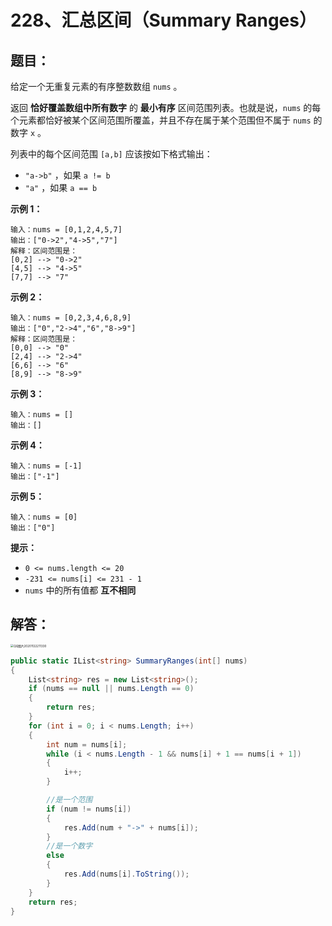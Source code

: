 # 228、汇总区间（Summary Ranges）

## 题目：

给定一个无重复元素的有序整数数组 `nums` 。

返回 **恰好覆盖数组中所有数字** 的 **最小有序** 区间范围列表。也就是说，`nums` 的每个元素都恰好被某个区间范围所覆盖，并且不存在属于某个范围但不属于 `nums` 的数字 `x` 。

列表中的每个区间范围 `[a,b]` 应该按如下格式输出：

- `"a->b"` ，如果 `a != b`
- `"a"` ，如果 `a == b`

 

**示例 1：**

```
输入：nums = [0,1,2,4,5,7]
输出：["0->2","4->5","7"]
解释：区间范围是：
[0,2] --> "0->2"
[4,5] --> "4->5"
[7,7] --> "7"
```

**示例 2：**

```
输入：nums = [0,2,3,4,6,8,9]
输出：["0","2->4","6","8->9"]
解释：区间范围是：
[0,0] --> "0"
[2,4] --> "2->4"
[6,6] --> "6"
[8,9] --> "8->9"
```

**示例 3：**

```
输入：nums = []
输出：[]
```

**示例 4：**

```
输入：nums = [-1]
输出：["-1"]
```

**示例 5：**

```
输入：nums = [0]
输出：["0"]
```

 

**提示：**

- `0 <= nums.length <= 20`
- `-231 <= nums[i] <= 231 - 1`
- `nums` 中的所有值都 **互不相同**

## 解答：

<img src="D:\PC\LeetCode\228、汇总区间（Summary Ranges）.assets\QQ图片20201122211330.jpg" alt="QQ图片20201122211330" style="zoom: 33%;" />

```csharp
public static IList<string> SummaryRanges(int[] nums)
{
    List<string> res = new List<string>();
    if (nums == null || nums.Length == 0) 
    {
        return res;
    }
    for (int i = 0; i < nums.Length; i++)
    {
        int num = nums[i];
        while (i < nums.Length - 1 && nums[i] + 1 == nums[i + 1]) 
        {
            i++;
        }

        //是一个范围
        if (num != nums[i]) 
        {
            res.Add(num + "->" + nums[i]);
        }
        //是一个数字
        else
        {
            res.Add(nums[i].ToString());
        }
    }
    return res;
}
```

